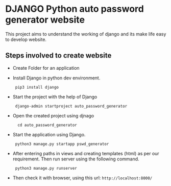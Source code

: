 # DJANGO Python auto password generator website

This project aims to understand the working of django and its make life easy to develop website. 

## Steps involved to create website
 * Create Folder for an application
 * Install Django in python dev environment.
 
        pip3 install django

 * Start the project with the help of Django 

        django-admin startproject auto_password_generator 

 * Open the created project using djnago

         cd auto_password_generator

 * Start the application using Django.

        python3 manage.py startapp pswd_generator

 * After entering paths in views and creating templates (html) as per our requirement. Then run server using the following command.

        python3 manage.py runserver 
    
 * Then check it with browser, using this url:
 `http://localhost:8000/`
